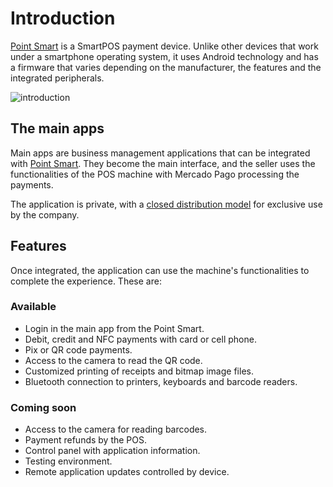 # Introduction

[Point Smart](/developers/en/docs/mp-point/landing) is a SmartPOS payment device. Unlike other devices that work under a smartphone operating system, it uses Android technology and has a firmware that varies depending on the manufacturer, the features and the integrated peripherals.

![introduction](main-apps/introduction-all.png)

## The main apps

Main apps are business management applications that can be integrated with [Point Smart](/developers/en/docs/mp-point/landing). They become the main interface, and the seller uses the functionalities of the POS machine with Mercado Pago processing the payments.

The application is private, with a [closed distribution model](/developers/en/docs/main-apps/distribution) for exclusive use by the company.

## Features

Once integrated, the application can use the machine's functionalities to complete the experience. These are:

### Available

- Login in the main app from the Point Smart.
- Debit, credit and NFC payments with card or cell phone.
- Pix or QR code payments.
- Access to the camera to read the QR code.
- Customized printing of receipts and bitmap image files.
- Bluetooth connection to printers, keyboards and barcode readers.

### Coming soon

- Access to the camera for reading barcodes.
- Payment refunds by the POS.
- Control panel with application information.
- Testing environment.
- Remote application updates controlled by device.